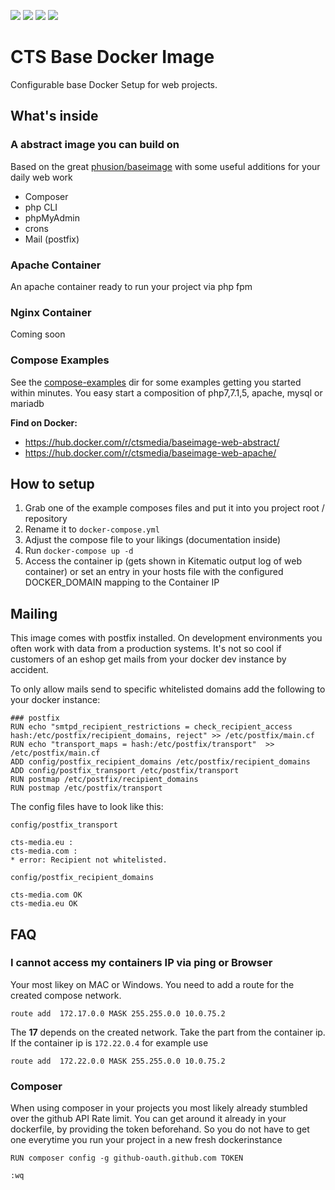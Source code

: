 [![](https://badge.imagelayers.io/ctsmedia/baseimage-web:latest.svg)](https://imagelayers.io/?images=ctsmedia/baseimage-web:latest 'Get your own badge on imagelayers.io')
[![](https://img.shields.io/docker/pulls/ctsmedia/baseimage-web.svg?style=flat-square)](https://hub.docker.com/r/ctsmedia/baseimage-web/)
[![](https://img.shields.io/docker/stars/ctsmedia/baseimage-web.svg?style=flat-square)](https://hub.docker.com/r/ctsmedia/baseimage-web/)
[![](https://img.shields.io/github/license/ctsmedia/docker-baseimage-web.svg?style=flat-square)](https://github.com/ctsmedia/docker-baseimage-web)

# CTS Base Docker Image

Configurable base Docker Setup for web projects.

## What's inside

### A abstract image you can build on

Based on the great [phusion/baseimage](http://phusion.github.io/baseimage-docker/) with some useful additions for
your daily web work

 - Composer
 - php CLI
 - phpMyAdmin
 - crons
 - Mail (postfix)

### Apache Container

An apache container ready to run your project via php fpm

### Nginx Container

Coming soon

### Compose Examples

See the [compose-examples](compose-examples) dir for some examples getting you started within minutes.
You easy start a composition of php7,7.1,5, apache, mysql or mariadb

**Find on Docker:**
- <https://hub.docker.com/r/ctsmedia/baseimage-web-abstract/>
- <https://hub.docker.com/r/ctsmedia/baseimage-web-apache/>


## How to setup

1. Grab one of the example composes files and put it into you project root / repository
2. Rename it to `docker-compose.yml`
3. Adjust the compose file to your likings (documentation inside)
4. Run `docker-compose up -d`
5. Access the container ip (gets shown in Kitematic output log of web container)
or set an entry in your hosts file with the configured DOCKER_DOMAIN mapping to the Container IP

## Mailing
This image comes with postfix installed. On development environments you often work with data from a production systems.
It's not so cool if customers of an eshop get mails from your docker dev instance by accident.

To only allow mails send to specific whitelisted domains add the following to your docker instance:

```
### postfix
RUN echo "smtpd_recipient_restrictions = check_recipient_access hash:/etc/postfix/recipient_domains, reject" >> /etc/postfix/main.cf
RUN echo "transport_maps = hash:/etc/postfix/transport"  >> /etc/postfix/main.cf
ADD config/postfix_recipient_domains /etc/postfix/recipient_domains
ADD config/postfix_transport /etc/postfix/transport
RUN postmap /etc/postfix/recipient_domains
RUN postmap /etc/postfix/transport
```

The config files have to look like this:

`config/postfix_transport`
```
cts-media.eu :
cts-media.com :
* error: Recipient not whitelisted.
```

`config/postfix_recipient_domains`
```
cts-media.com OK
cts-media.eu OK
```

## FAQ

### I cannot access my containers IP via ping or Browser
Your most likey on MAC or Windows. You need to add a route for the created compose network.
```
route add  172.17.0.0 MASK 255.255.0.0 10.0.75.2
```
The **17** depends on the created network. Take the part from the container ip. If the container ip is `172.22.0.4` for example use
```
route add  172.22.0.0 MASK 255.255.0.0 10.0.75.2
```


### Composer
When using composer in your projects you most likely already stumbled over the github API Rate limit.
You can get around it already in your dockerfile, by providing the token beforehand.
So you do not have to get one everytime you run your project in a new fresh dockerinstance
```
RUN composer config -g github-oauth.github.com TOKEN
```

`:wq`

